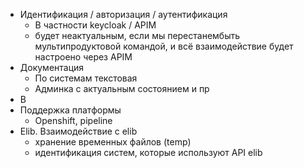 - Идентификация / авторизация / аутентификация
	- В частности keycloak / APIM
	- будет неактуальным, если мы перестанембыть мультипродуктовой командой, и всё взаимодействие будет настроено через APIM
- Документация
	- По системам текстовая
	- Админка с актуальным состоянием и пр
- В
- Поддержка платформы
	- Openshift, pipeline
- Elib. Взаимодействие с elib
	- хранение временных файлов (temp)
	- идентификация систем, которые используют API elib